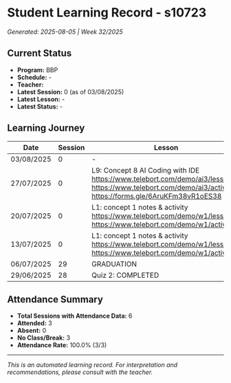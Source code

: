 # Student Learning Record - s10723
*Generated: 2025-08-05 | Week 32/2025*

## Current Status
- **Program:** BBP
- **Schedule:**  -
- **Teacher:** 
- **Latest Session:** 0 (as of 03/08/2025)
- **Latest Lesson:** -
- **Latest Status:** -

## Learning Journey
| Date | Session | Lesson | Attendance | Progress |
|------|---------|--------|------------|----------|
| 03/08/2025 | 0 | - | - | - |
| 27/07/2025 | 0 | L9: Concept 8 AI Coding with IDE https://www.telebort.com/demo/ai3/lesson/8 https://www.telebort.com/demo/ai3/activity/8 https://forms.gle/6AruKFm38vR1oES38  | No Class | - |
| 20/07/2025 | 0 | L1: concept 1 notes & activity https://www.telebort.com/demo/w1/lesson/1 https://www.telebort.com/demo/w1/activity/1  | In Break | - |
| 13/07/2025 | 0 | L1: concept 1 notes & activity https://www.telebort.com/demo/w1/lesson/1 https://www.telebort.com/demo/w1/activity/1  | In Break | - |
| 06/07/2025 | 29 | GRADUATION | Syahin | Graduated |
| 29/06/2025 | 28 | Quiz 2: COMPLETED | Syahin | - |

## Attendance Summary
- **Total Sessions with Attendance Data:** 6
- **Attended:** 3
- **Absent:** 0
- **No Class/Break:** 3
- **Attendance Rate:** 100.0% (3/3)

---
*This is an automated learning record. For interpretation and recommendations, please consult with the teacher.*